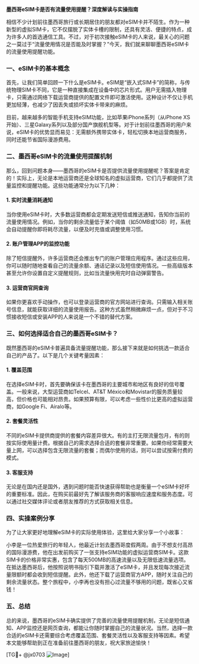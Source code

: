 **墨西哥eSIM卡是否有流量使用提醒？深度解读与实操指南**

相信不少计划前往墨西哥旅行或长期居住的朋友都对eSIM卡并不陌生。作为一种新型的虚拟SIM卡，它不仅摆脱了实体卡槽的限制，还具有灵活、便捷的特点，成为许多人的首选通信工具。不过，对于初次接触eSIM卡的人来说，最关心的问题之一莫过于“流量使用情况是否能及时掌握？”今天，我们就来聊聊墨西哥eSIM卡的流量使用提醒功能。

### 一、eSIM卡的基本概念

首先，让我们简单回顾一下什么是eSIM卡。eSIM是“嵌入式SIM卡”的简称，与传统物理SIM卡不同，它是一种直接集成在设备中的芯片形式。用户无需插入物理卡，只需通过网络下载运营商提供的配置文件即可激活使用。这种设计不仅让手机更加轻薄，也减少了因丢失或损坏实体卡带来的麻烦。

目前，越来越多的智能手机支持eSIM功能，比如苹果iPhone系列（从iPhone XS开始）、三星Galaxy系列以及部分国产旗舰机型等。对于计划前往墨西哥的用户来说，eSIM卡的优势显而易见：无需额外携带实体卡，轻松切换本地运营商服务，同时还能节省国际漫游费用。

### 二、墨西哥eSIM卡的流量使用提醒机制

那么，回到问题本身——墨西哥的eSIM卡是否提供流量使用提醒呢？答案是肯定的！实际上，无论是本地运营商还是全球知名的虚拟运营商，它们几乎都提供了流量监控和提醒功能。这些功能通常分为以下几种：

#### 1. **实时流量消耗通知**
当你使用eSIM卡时，大多数运营商都会定期发送短信或推送通知，告知你当前的流量使用情况。例如，当你的剩余流量低于某个阈值（如50MB或1GB）时，系统会自动提醒你即将耗尽流量，以便及时充值或调整使用习惯。

#### 2. **账户管理APP的监控功能**
除了短信提醒外，许多运营商还会推出专门的账户管理应用程序。通过这些应用，你可以随时随地查看自己的流量余额、通话记录以及短信使用情况。一些高级版本甚至允许你设置自定义提醒规则，比如当流量快用完时自动弹窗警告。

#### 3. **运营商官网查询**
如果你更喜欢手动操作，也可以登录运营商的官方网站进行查询。只需输入相关账号信息，就能获取详细的流量使用报告。这种方式虽然稍微麻烦一点，但对于不习惯接收短信或安装APP的人来说是一个不错的替代方案。

### 三、如何选择适合自己的墨西哥eSIM卡？

既然墨西哥的eSIM卡普遍具备流量提醒功能，那么接下来就是如何挑选一款适合自己的产品了。以下是几个关键考量因素：

#### 1. **覆盖范围**
在选择eSIM卡时，首先要确保该卡在墨西哥的主要城市和地区有良好的信号覆盖。一般来说，大型运营商如Telcel、AT&T México和Movistar的服务质量较高，但价格也可能相对昂贵。如果预算有限，可以考虑一些性价比更高的虚拟运营商，如Google Fi、Airalo等。

#### 2. **套餐灵活性**
不同的eSIM卡提供商提供的套餐内容差异很大。有的主打无限流量包月，有的则按实际使用量计费。根据自己的需求选择合适的套餐非常重要。如果你经常需要大量上网，可以选择包含无限流量的套餐；而偶尔使用的话，则可以尝试按需付费的模式。

#### 3. **客服支持**
无论是在国内还是国外，遇到问题时能否快速获得帮助也是衡量一个eSIM卡好坏的重要标准。因此，在购买前最好先了解该服务商的客服响应速度和服务态度。可以通过社交媒体评论或者朋友推荐的方式获取相关信息。

### 四、实操案例分享

为了让大家更好地理解eSIM卡的实际使用体验，这里给大家分享一个小故事：

小李是一位热爱旅行的年轻人，他最近计划去墨西哥度假两周。由于不想支付高昂的国际漫游费，他在出发前购买了一张支持eSIM功能的虚拟运营商SIM卡。这款SIM卡的价格非常实惠，包含了每天500MB的高速流量以及无限低速流量选项。在抵达墨西哥后，他按照说明书指引下载并激活了eSIM卡，并且发现每次接近流量限额时都会收到短信提醒。此外，他还下载了运营商官方APP，随时关注自己的剩余流量状态。整个旅程中，小李再也没有担心过流量不够用的问题，既省心又省钱！

### 五、总结

总的来说，墨西哥的eSIM卡确实提供了完善的流量使用提醒机制，无论是短信通知、APP监控还是网页查询，都能让你随时掌握自己的流量状况。当然，选择一款合适的eSIM卡还需要综合考虑覆盖范围、套餐灵活性以及客服支持等因素。希望本文能够帮助到正在准备前往墨西哥的朋友，祝大家旅途愉快！

[TG💪+ @jx0703 ![Image](https://github.com/user-attachments/assets/dbca1d08-cadb-493c-b0ec-ad6f7a83f270)]